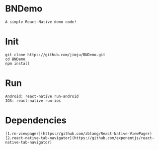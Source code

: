 # BNDemo
    A simple React-Native demo code!

# Init
    git clone https://github.com/jimju/BNDemo.git
    cd BNDemo
    npm install

# Run
    Android: react-native run-android
    IOS: react-native run-ios

# Dependencies
    [1.rn-viewpager](https://github.com/zbtang/React-Native-ViewPager)
    [2.react-native-tab-navigator](https://github.com/exponentjs/react-native-tab-navigator)
